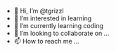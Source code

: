 - 👋 Hi, I’m @tgrizzl
- 👀 I’m interested in learning
- 🌱 I’m currently learning coding
- 💞️ I’m looking to collaborate on ...
- 📫 How to reach me ...

<!---
tgrizzl/tgrizzl is a ✨ special ✨ repository because its `README.md` (this file) appears on your GitHub profile.
You can click the Preview link to take a look at your changes.
--->
